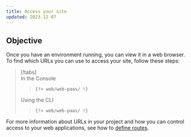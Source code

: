 ```yaml
---
title: Access your site
updated: 2023-12-07
---
```



## Objective  

Once you have an environment running, you can view it in a web browser. 
To find which URLs you can use to access your site, follow these steps:

> [!tabs]      
> In the Console     
>> ```      
>> {!> web/web-paas/ !}  
>> ```     
> Using the CLI     
>> ```      
>> {!> web/web-paas/ !}  
>> ```     

For more information about URLs in your project and how you can control access to your web applications, 
see how to [define routes](../define-routes/).


